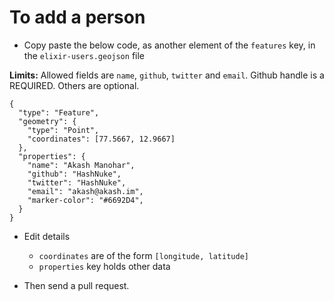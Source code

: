 # To add a person

* Copy paste the below code, as another element of the `features` key, in the `elixir-users.geojson` file

**Limits:** Allowed fields are `name`, `github`, `twitter` and `email`. Github handle is a REQUIRED. Others are optional.

```
{
  "type": "Feature",
  "geometry": {
    "type": "Point",
    "coordinates": [77.5667, 12.9667]
  },
  "properties": {
    "name": "Akash Manohar",
    "github": "HashNuke",
    "twitter": "HashNuke",
    "email": "akash@akash.im",
    "marker-color": "#6692D4",
  }
}
```

* Edit details

  * `coordinates` are of the form `[longitude, latitude]`
  * `properties` key holds other data

* Then send a pull request.
